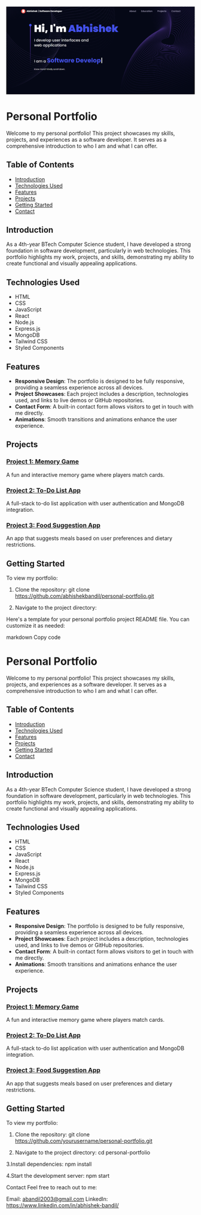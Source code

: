 ![Project Screenshot](src/assets/preview.png)

# Personal Portfolio

Welcome to my personal portfolio! This project showcases my skills, projects, and experiences as a software developer. It serves as a comprehensive introduction to who I am and what I can offer.

## Table of Contents

- [Introduction](#introduction)
- [Technologies Used](#technologies-used)
- [Features](#features)
- [Projects](#projects)
- [Getting Started](#getting-started)
- [Contact](#contact)

## Introduction

As a 4th-year BTech Computer Science student, I have developed a strong foundation in software development, particularly in web technologies. This portfolio highlights my work, projects, and skills, demonstrating my ability to create functional and visually appealing applications.

## Technologies Used

- HTML
- CSS
- JavaScript
- React
- Node.js
- Express.js
- MongoDB
- Tailwind CSS
- Styled Components

## Features

- **Responsive Design**: The portfolio is designed to be fully responsive, providing a seamless experience across all devices.
- **Project Showcases**: Each project includes a description, technologies used, and links to live demos or GitHub repositories.
- **Contact Form**: A built-in contact form allows visitors to get in touch with me directly.
- **Animations**: Smooth transitions and animations enhance the user experience.

## Projects

### [Project 1: Memory Game](https://github.com/yourusername/memory-game)
A fun and interactive memory game where players match cards.

### [Project 2: To-Do List App](https://github.com/yourusername/todo-list-app)
A full-stack to-do list application with user authentication and MongoDB integration.

### [Project 3: Food Suggestion App](https://github.com/yourusername/food-suggestion-app)
An app that suggests meals based on user preferences and dietary restrictions.

## Getting Started

To view my portfolio:

1. Clone the repository:
   git clone https://github.com/abhishekbandil/personal-portfolio.git

2. Navigate to the project directory:
  
Here's a template for your personal portfolio project README file. You can customize it as needed:

markdown
Copy code
# Personal Portfolio

Welcome to my personal portfolio! This project showcases my skills, projects, and experiences as a software developer. It serves as a comprehensive introduction to who I am and what I can offer.

## Table of Contents

- [Introduction](#introduction)
- [Technologies Used](#technologies-used)
- [Features](#features)
- [Projects](#projects)
- [Getting Started](#getting-started)
- [Contact](#contact)

## Introduction

As a 4th-year BTech Computer Science student, I have developed a strong foundation in software development, particularly in web technologies. This portfolio highlights my work, projects, and skills, demonstrating my ability to create functional and visually appealing applications.

## Technologies Used

- HTML
- CSS
- JavaScript
- React
- Node.js
- Express.js
- MongoDB
- Tailwind CSS
- Styled Components

## Features

- **Responsive Design**: The portfolio is designed to be fully responsive, providing a seamless experience across all devices.
- **Project Showcases**: Each project includes a description, technologies used, and links to live demos or GitHub repositories.
- **Contact Form**: A built-in contact form allows visitors to get in touch with me directly.
- **Animations**: Smooth transitions and animations enhance the user experience.

## Projects

### [Project 1: Memory Game](https://github.com/yourusername/memory-game)
A fun and interactive memory game where players match cards.

### [Project 2: To-Do List App](https://github.com/yourusername/todo-list-app)
A full-stack to-do list application with user authentication and MongoDB integration.

### [Project 3: Food Suggestion App](https://github.com/yourusername/food-suggestion-app)
An app that suggests meals based on user preferences and dietary restrictions.

## Getting Started

To view my portfolio:

1. Clone the repository:
   git clone https://github.com/yourusername/personal-portfolio.git
   
2. Navigate to the project directory:
   cd personal-portfolio

3.Install dependencies:
   npm install

4.Start the development server:
   npm start

Contact
Feel free to reach out to me:

Email: abandil2003@gmail.com
LinkedIn: https://www.linkedin.com/in/abhishek-bandil/
